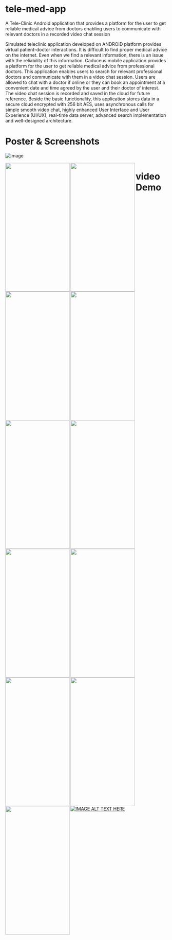 # tele-med-app
A Tele-Clinic Android application that provides a platform for the user to get reliable medical advice from doctors enabling users to communicate with relevant doctors in a recorded video chat session

Simulated teleclinic application developed on ANDROID platform provides virtual patient-doctor interactions. It is difficult to find proper medical advice on the internet. Even when we find a relevant information, there is an issue with the reliability of this information.  Caduceus mobile application provides a platform for the user to get reliable medical advice from professional doctors. This application enables users to search for relevant professional doctors and communicate with them in a video chat session.  Users are allowed to chat with a doctor if online or they can book an appointment at a convenient date and time agreed by the user and their doctor of interest. The video chat session is recorded and saved in the cloud for future reference. Beside the basic functionality, this application stores data in a secure cloud encrypted with 256 bit AES, uses asynchronous calls for simple smooth video chat, highly enhanced User Interface and User Experience (UI/UX), real-time data server, advanced search implementation and well-designed architecture.

# Poster & Screenshots
![image](https://user-images.githubusercontent.com/5493876/39847423-2664f516-53c7-11e8-9d48-adb838c943ef.png)


<img align="left" width="200" height="400" src="https://user-images.githubusercontent.com/5493876/39847609-1175337c-53c8-11e8-8f1e-18afbd8057a2.jpg">
<img align="left" width="200" height="400" src="https://user-images.githubusercontent.com/5493876/39847617-180b8330-53c8-11e8-960c-7e31832be74b.jpg">
<img align="left" width="200" height="400" src="https://user-images.githubusercontent.com/5493876/39847622-1bebfee4-53c8-11e8-9035-23de9ffd4129.jpg">
<img align="left" width="200" height="400" src="https://user-images.githubusercontent.com/5493876/39847930-ca7c57b4-53c9-11e8-9dbd-50145aa7b774.jpg">
<img align="left" width="200" height="400" src="https://user-images.githubusercontent.com/5493876/39847623-1e3dd384-53c8-11e8-9365-800137475875.jpg">
<img align="left" width="200" height="400" src="https://user-images.githubusercontent.com/5493876/39847624-1fe4922c-53c8-11e8-9618-128830e5d8f8.jpg">
<img align="left" width="200" height="400" src="https://user-images.githubusercontent.com/5493876/39847625-215fba28-53c8-11e8-9348-9fd9d81fc230.jpg">
<img align="left" width="200" height="400" src="https://user-images.githubusercontent.com/5493876/39847628-22eeb0e2-53c8-11e8-8133-be7593df3c4f.jpg">
<img align="left" width="200" height="400" src="https://user-images.githubusercontent.com/5493876/39847631-2508228c-53c8-11e8-99db-d30060388fd9.jpg">
<img align="left" width="200" height="400" src="https://user-images.githubusercontent.com/5493876/39847634-26f26a94-53c8-11e8-86b3-b1fb6517ecad.jpg">
<img align="left" width="200" height="400" src="https://user-images.githubusercontent.com/5493876/39847637-28f92648-53c8-11e8-8266-d2c387cbed69.jpg">

# video Demo
[![IMAGE ALT TEXT HERE](https://img.youtube.com/vi/gvo-v7ssQAcE/0.jpg)](https://www.youtube.com/watch?v=gvo-v7ssQAc)

